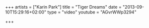 +++
artists = ["Karin Park"]
title = "Tiger Dreams"
date = "2013-09-10T15:29:16+02:00"
type = "video"
youtube = "AGvrWWp3294"

+++
